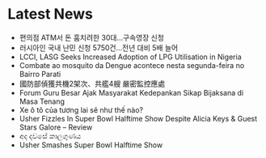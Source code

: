 # Latest News
-  편의점 ATM서 돈 훔치려한 30대…구속영장 신청
-  러시아인 국내 난민 신청 5750건…전년 대비 5배 늘어
-  LCCI, LASG Seeks Increased Adoption of LPG Utilisation in Nigeria
-  Combate ao mosquito da Dengue acontece nesta segunda-feira no Bairro Parati
-  國防部偵獲共機2架次、共艦4艘 嚴密監控應處
-  Forum Guru Besar Ajak Masyarakat Kedepankan Sikap Bijaksana di Masa Tenang
-  Xe ô tô của tương lai sẽ như thế nào?
-  Usher Fizzles In Super Bowl Halftime Show Despite Alicia Keys & Guest Stars Galore – Review
-  අද දවසේ කාලගුණය
-  Usher Smashes Super Bowl Halftime Show
